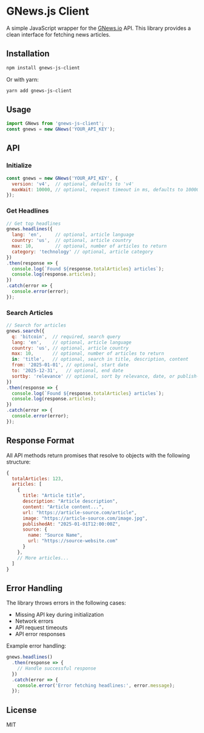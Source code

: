 # GNews.js Client

A simple JavaScript wrapper for the [GNews.io](https://gnews.io) API. This library provides a clean interface for fetching news articles.

## Installation

```bash
npm install gnews-js-client
```

Or with yarn:

```bash
yarn add gnews-js-client
```

## Usage

```javascript
import GNews from 'gnews-js-client';
const gnews = new GNews('YOUR_API_KEY');
```

## API

### Initialize

```javascript
const gnews = new GNews('YOUR_API_KEY', {
  version: 'v4',  // optional, defaults to 'v4'
  maxWait: 10000, // optional, request timeout in ms, defaults to 10000
});
```

### Get Headlines

```javascript
// Get top headlines
gnews.headlines({
  lang: 'en',     // optional, article language
  country: 'us',  // optional, article country
  max: 10,        // optional, number of articles to return
  category: 'technology' // optional, article category
})
.then(response => {
  console.log(`Found ${response.totalArticles} articles`);
  console.log(response.articles);
})
.catch(error => {
  console.error(error);
});
```

### Search Articles

```javascript
// Search for articles
gnews.search({
  q: 'bitcoin',  // required, search query
  lang: 'en',    // optional, article language
  country: 'us', // optional, article country
  max: 10,       // optional, number of articles to return
  in: 'title',   // optional, search in title, description, content
  from: '2025-01-01', // optional, start date
  to: '2025-12-31',   // optional, end date
  sortby: 'relevance' // optional, sort by relevance, date, or publish-time
})
.then(response => {
  console.log(`Found ${response.totalArticles} articles`);
  console.log(response.articles);
})
.catch(error => {
  console.error(error);
});
```

## Response Format

All API methods return promises that resolve to objects with the following structure:

```javascript
{
  totalArticles: 123,
  articles: [
    {
      title: "Article title",
      description: "Article description",
      content: "Article content...",
      url: "https://article-source.com/article",
      image: "https://article-source.com/image.jpg",
      publishedAt: "2025-01-01T12:00:00Z",
      source: {
        name: "Source Name",
        url: "https://source-website.com"
      }
    },
    // More articles...
  ]
}
```

## Error Handling

The library throws errors in the following cases:
- Missing API key during initialization
- Network errors
- API request timeouts
- API error responses

Example error handling:

```javascript
gnews.headlines()
  .then(response => {
    // Handle successful response
  })
  .catch(error => {
    console.error('Error fetching headlines:', error.message);
  });
```

## License

MIT